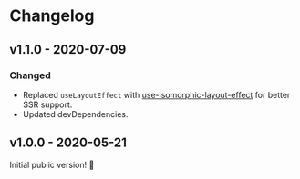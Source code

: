 # Changelog

## v1.1.0 - 2020-07-09

### Changed

- Replaced `useLayoutEffect` with [use-isomorphic-layout-effect](https://www.npmjs.com/package/use-isomorphic-layout-effect) for better SSR support.
- Updated devDependencies.

## v1.0.0 - 2020-05-21

Initial public version! :tada:
